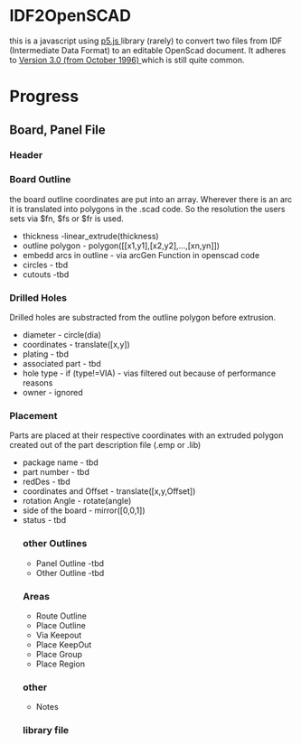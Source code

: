 # IDF2OpenSCAD

this is a javascript using <a href=p5js.org> p5.js </a> library (rarely) to convert two files from IDF (Intermediate Data Format) to an editable OpenScad document. It adheres to <a href=https://www.simplifiedsolutionsinc.com/images/idf_v30_spec.pdf> Version 3.0 (from October 1996)  </a> which is still quite common.

<h1> Progress </h1>

<h2> Board, Panel File </h2>
<h3> Header </h3>
<h3> Board Outline </h3>
the board outline coordinates are put into an array. Wherever there is an arc it is translated into polygons in the .scad code. So the resolution the users sets via $fn, $fs or $fr is used. <br>

  <ul>
    <li> thickness -linear_extrude(thickness)
    <li> outline polygon - polygon([[x1,y1],[x2,y2],...,[xn,yn]])
    <li> embedd arcs in outline - via arcGen Function in openscad code
    <li> circles - tbd
    <li> cutouts -tbd
  </ul>

<h3> Drilled Holes </h3>
Drilled holes are substracted from the outline polygon before extrusion.
    <ul>
      <li> diameter - circle(dia)
      <li> coordinates - translate([x,y])
      <li> plating - tbd
      <li> associated part - tbd
      <li> hole type - if (type!=VIA) - vias filtered out because of performance reasons
      <li> owner - ignored
</ul>

<h3> Placement </h3>
Parts are placed at their respective coordinates with an extruded polygon created out of the part description file (.emp or .lib)
<ul>
  <li> package name - tbd
  <li> part number - tbd
  <li> redDes - tbd
  <li> coordinates and Offset - translate([x,y,Offset])
  <li> rotation Angle - rotate(angle)
  <li> side of the board - mirror([0,0,1])
  <li> status - tbd
  
<h3> other Outlines </h3>
<ul>
   <li> Panel Outline -tbd
   <li> Other Outline -tbd
</ul>
  
<h3> Areas </h3>
  <ul> 
    <li> Route Outline
    <li> Place Outline
    <li> Via Keepout
    <li> Place KeepOut
    <li> Place Group
    <li> Place Region
  </ul>

<h3> other </h3>
<ul>    
  <li> Notes
</ul>

<h3> library file </h3>

